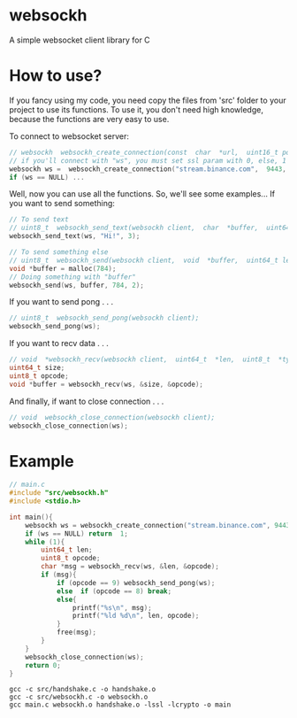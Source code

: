 # websockh
A simple websocket client library for C

# How to use?
If you fancy using my code, you need copy the files from 'src' folder to your project to use its functions. To use it, you don't need high knowledge, because the functions are very easy to use.

To connect to websocket server:
```C
// websockh  websockh_create_connection(const  char  *url,  uint16_t port,  const  char  *path,  uint8_t ssl);
// if you'll connect with "ws", you must set ssl param with 0, else, 1
websockh ws =  websockh_create_connection("stream.binance.com",  9443,  "/ws/btcusdt@trade",  1);
if (ws == NULL) ...
```
Well, now you can use all the functions. So, we'll see some examples... If you want to send something:
```C
// To send text
// uint8_t  websockh_send_text(websockh client,  char  *buffer,  uint64_t len);
websockh_send_text(ws, "Hi!", 3);

// To send something else
// uint8_t  websockh_send(websockh client,  void  *buffer,  uint64_t len,  uint8_t opcode);
void *buffer = malloc(784);
// Doing something with "buffer"
websockh_send(ws, buffer, 784, 2);
```
If you want to send pong . . .
```C
// uint8_t  websockh_send_pong(websockh client);
websockh_send_pong(ws);
```
If you want to recv data . . .
```C
// void  *websockh_recv(websockh client,  uint64_t  *len,  uint8_t  *type_data);
uint64_t size;
uint8_t opcode;
void *buffer = websockh_recv(ws, &size, &opcode);
```
And finally, if want to close connection . . .
```C
// void  websockh_close_connection(websockh client);
websockh_close_connection(ws);
```
# Example
```C
// main.c
#include "src/websockh.h"
#include <stdio.h>

int main(){
	websockh ws = websockh_create_connection("stream.binance.com", 9443, "/ws/btcusdt@trade", 1);
	if (ws == NULL) return  1;
	while (1){
		uint64_t len;
		uint8_t opcode;
		char *msg = websockh_recv(ws, &len, &opcode);
		if (msg){
			if (opcode == 9) websockh_send_pong(ws);
			else  if (opcode == 8) break;
			else{
				printf("%s\n", msg);
				printf("%ld %d\n", len, opcode);
			}
			free(msg);
		}
	}
	websockh_close_connection(ws);
	return 0;
}
```
```
gcc -c src/handshake.c -o handshake.o
gcc -c src/websockh.c -o websockh.o
gcc main.c websockh.o handshake.o -lssl -lcrypto -o main
```
